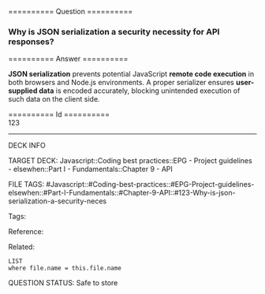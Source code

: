 ========== Question ==========  

### Why is JSON serialization a security necessity for API responses?  

========== Answer ==========  

**JSON serialization** prevents potential JavaScript **remote code execution** in both browsers and Node.js environments. A proper serializer ensures **user-supplied data** is encoded accurately, blocking unintended execution of such data on the client side.

========== Id ==========  
123

---

DECK INFO

TARGET DECK: Javascript::Coding best practices::EPG - Project guidelines - elsewhen::Part I - Fundamentals::Chapter 9 - API

FILE TAGS: #Javascript::#Coding-best-practices::#EPG-Project-guidelines-elsewhen::#Part-I-Fundamentals::#Chapter-9-API::#123-Why-is-json-serialization-a-security-neces

Tags:

Reference:

Related:

```dataview
LIST
where file.name = this.file.name
```

QUESTION STATUS: Safe to store
